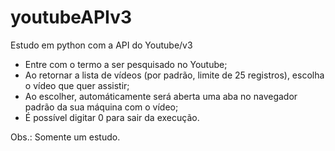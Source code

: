 # youtubeAPIv3
Estudo em python com a API do Youtube/v3

- Entre com o termo a ser pesquisado no Youtube;
- Ao retornar a lista de vídeos (por padrão, limite de 25 registros), escolha o vídeo que quer assistir;
- Ao escolher, automáticamente será aberta uma aba no navegador padrão da sua máquina com o vídeo;
- É possível digitar 0 para sair da execução.

Obs.: Somente um estudo.
